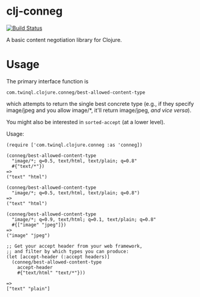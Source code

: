 # clj-conneg

[![Build Status](https://travis-ci.org/mtnygard/clj-conneg.png)](https://travis-ci.org/mtnygard/clj-conneg)

A basic content negotiation library for Clojure.

# Usage

The primary interface function is

    com.twinql.clojure.conneg/best-allowed-content-type

which attempts to return the single best concrete type (e.g., if they specify
image/jpeg and you allow image/\*, it'll return image/jpeg, *and vice versa*).

You might also be interested in `sorted-accept` (at a lower level).

Usage:

    (require ['com.twinql.clojure.conneg :as 'conneg])

    (conneg/best-allowed-content-type
      "image/*; q=0.5, text/html, text/plain; q=0.8"
      #{"text/*"})
    =>
    ("text" "html")

    (conneg/best-allowed-content-type
      "image/*; q=0.5, text/html, text/plain; q=0.8")
    =>
    ("text" "html")

    (conneg/best-allowed-content-type
      "image/*; q=0.9, text/html; q=0.1, text/plain; q=0.8"
      #{["image" "jpeg"]})
    =>
    ("image" "jpeg")

    ;; Get your accept header from your web framework,
    ;; and filter by which types you can produce:
    (let [accept-header (:accept headers)]
      (conneg/best-allowed-content-type
        accept-header
        #{"text/html" "text/*"}))

    =>
    ["text" "plain"]
